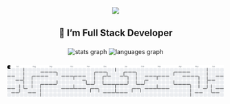 <div align="center">
  <img height="200" src="https://media1.tenor.com/m/fECMwsFrW_YAAAAC/anime-boy.gif"  />
</div>

###

<h2 align="center">🌱 I’m Full Stack Developer</h2>

###

<div align="center">
  <img src="https://github-readme-stats.vercel.app/api?username=suraj060203&hide_title=false&hide_rank=false&show_icons=true&include_all_commits=true&count_private=true&disable_animations=false&theme=dracula&locale=en&hide_border=false&order=1" height="150" alt="stats graph"  />
  <img src="https://github-readme-stats.vercel.app/api/top-langs?username=suraj060203&locale=en&hide_title=false&layout=compact&card_width=320&langs_count=10&theme=dracula&hide_border=true&order=2" height="150" alt="languages graph"  />
</div>

###

<picture>
  <source media="(prefers-color-scheme: dark)" srcset="https://raw.githubusercontent.com/suraj060203/suraj060203/output/pacman-contribution-graph-dark.svg">
  <source media="(prefers-color-scheme: light)" srcset="https://raw.githubusercontent.com/suraj060203/suraj060203/output/pacman-contribution-graph.svg">
  <img alt="pacman contribution graph" src="https://raw.githubusercontent.com/suraj060203/suraj060203/output/pacman-contribution-graph.svg">
</picture>

###